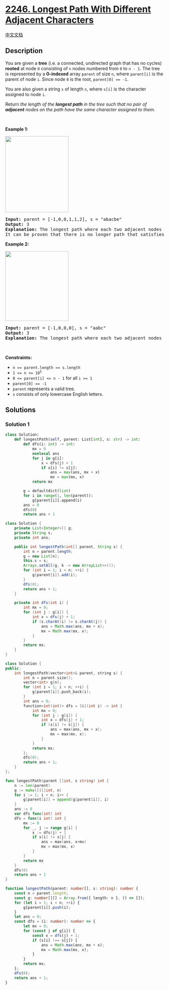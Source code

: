 # [2246. Longest Path With Different Adjacent Characters](https://leetcode.com/problems/longest-path-with-different-adjacent-characters)

[中文文档](/solution/2200-2299/2246.Longest%20Path%20With%20Different%20Adjacent%20Characters/README.md)

## Description

<p>You are given a <strong>tree</strong> (i.e. a connected, undirected graph that has no cycles) <strong>rooted</strong> at node <code>0</code> consisting of <code>n</code> nodes numbered from <code>0</code> to <code>n - 1</code>. The tree is represented by a <strong>0-indexed</strong> array <code>parent</code> of size <code>n</code>, where <code>parent[i]</code> is the parent of node <code>i</code>. Since node <code>0</code> is the root, <code>parent[0] == -1</code>.</p>

<p>You are also given a string <code>s</code> of length <code>n</code>, where <code>s[i]</code> is the character assigned to node <code>i</code>.</p>

<p>Return <em>the length of the <strong>longest path</strong> in the tree such that no pair of <strong>adjacent</strong> nodes on the path have the same character assigned to them.</em></p>

<p>&nbsp;</p>
<p><strong class="example">Example 1:</strong></p>
<img alt="" src="https://spcdn.pages.dev/leetcode/problems/2246.Longest%20Path%20With%20Different%20Adjacent%20Characters/images/testingdrawio.png" style="width: 201px; height: 241px;" />
<pre>
<strong>Input:</strong> parent = [-1,0,0,1,1,2], s = &quot;abacbe&quot;
<strong>Output:</strong> 3
<strong>Explanation:</strong> The longest path where each two adjacent nodes have different characters in the tree is the path: 0 -&gt; 1 -&gt; 3. The length of this path is 3, so 3 is returned.
It can be proven that there is no longer path that satisfies the conditions. 
</pre>

<p><strong class="example">Example 2:</strong></p>
<img alt="" src="https://spcdn.pages.dev/leetcode/problems/2246.Longest%20Path%20With%20Different%20Adjacent%20Characters/images/graph2drawio.png" style="width: 201px; height: 221px;" />
<pre>
<strong>Input:</strong> parent = [-1,0,0,0], s = &quot;aabc&quot;
<strong>Output:</strong> 3
<strong>Explanation:</strong> The longest path where each two adjacent nodes have different characters is the path: 2 -&gt; 0 -&gt; 3. The length of this path is 3, so 3 is returned.
</pre>

<p>&nbsp;</p>
<p><strong>Constraints:</strong></p>

<ul>
	<li><code>n == parent.length == s.length</code></li>
	<li><code>1 &lt;= n &lt;= 10<sup>5</sup></code></li>
	<li><code>0 &lt;= parent[i] &lt;= n - 1</code> for all <code>i &gt;= 1</code></li>
	<li><code>parent[0] == -1</code></li>
	<li><code>parent</code> represents a valid tree.</li>
	<li><code>s</code> consists of only lowercase English letters.</li>
</ul>

## Solutions

### Solution 1

<!-- tabs:start -->

```python
class Solution:
    def longestPath(self, parent: List[int], s: str) -> int:
        def dfs(i: int) -> int:
            mx = 0
            nonlocal ans
            for j in g[i]:
                x = dfs(j) + 1
                if s[i] != s[j]:
                    ans = max(ans, mx + x)
                    mx = max(mx, x)
            return mx

        g = defaultdict(list)
        for i in range(1, len(parent)):
            g[parent[i]].append(i)
        ans = 0
        dfs(0)
        return ans + 1
```

```java
class Solution {
    private List<Integer>[] g;
    private String s;
    private int ans;

    public int longestPath(int[] parent, String s) {
        int n = parent.length;
        g = new List[n];
        this.s = s;
        Arrays.setAll(g, k -> new ArrayList<>());
        for (int i = 1; i < n; ++i) {
            g[parent[i]].add(i);
        }
        dfs(0);
        return ans + 1;
    }

    private int dfs(int i) {
        int mx = 0;
        for (int j : g[i]) {
            int x = dfs(j) + 1;
            if (s.charAt(i) != s.charAt(j)) {
                ans = Math.max(ans, mx + x);
                mx = Math.max(mx, x);
            }
        }
        return mx;
    }
}
```

```cpp
class Solution {
public:
    int longestPath(vector<int>& parent, string s) {
        int n = parent.size();
        vector<int> g[n];
        for (int i = 1; i < n; ++i) {
            g[parent[i]].push_back(i);
        }
        int ans = 0;
        function<int(int)> dfs = [&](int i) -> int {
            int mx = 0;
            for (int j : g[i]) {
                int x = dfs(j) + 1;
                if (s[i] != s[j]) {
                    ans = max(ans, mx + x);
                    mx = max(mx, x);
                }
            }
            return mx;
        };
        dfs(0);
        return ans + 1;
    }
};
```

```go
func longestPath(parent []int, s string) int {
	n := len(parent)
	g := make([][]int, n)
	for i := 1; i < n; i++ {
		g[parent[i]] = append(g[parent[i]], i)
	}
	ans := 0
	var dfs func(int) int
	dfs = func(i int) int {
		mx := 0
		for _, j := range g[i] {
			x := dfs(j) + 1
			if s[i] != s[j] {
				ans = max(ans, x+mx)
				mx = max(mx, x)
			}
		}
		return mx
	}
	dfs(0)
	return ans + 1
}
```

```ts
function longestPath(parent: number[], s: string): number {
    const n = parent.length;
    const g: number[][] = Array.from({ length: n }, () => []);
    for (let i = 1; i < n; ++i) {
        g[parent[i]].push(i);
    }
    let ans = 0;
    const dfs = (i: number): number => {
        let mx = 0;
        for (const j of g[i]) {
            const x = dfs(j) + 1;
            if (s[i] !== s[j]) {
                ans = Math.max(ans, mx + x);
                mx = Math.max(mx, x);
            }
        }
        return mx;
    };
    dfs(0);
    return ans + 1;
}
```

<!-- tabs:end -->

<!-- end -->
